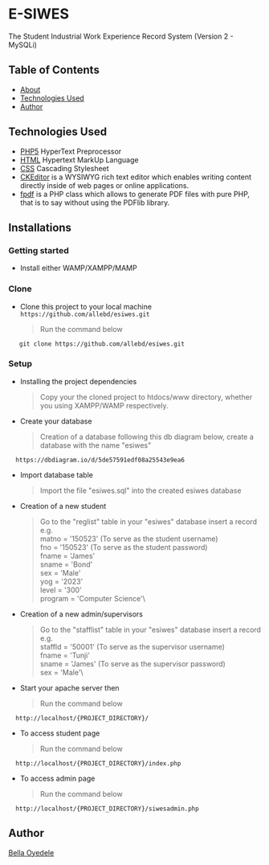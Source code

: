 # E-SIWES

The Student Industrial Work Experience Record System (Version 2 - MySQLi)

## Table of Contents

* [About](#e-siwes)
* [Technologies Used](#technologies-used)
* [Author](#author)

## Technologies Used

* [PHP5](https://php5-tutorial.com/) HyperText Preprocessor
* [HTML](https://developer.mozilla.org/en-US/docs/Web/HTML) Hypertext MarkUp Language
* [CSS](https://www.w3schools.com/css/) Cascading Stylesheet
* [CKEditor](https://ckeditor.com/) is a WYSIWYG rich text editor which enables writing content directly inside of web pages or online applications.
* [fpdf](http://www.fpdf.org/) is a PHP class which allows to generate PDF files with pure PHP, that is to say without using the PDFlib library.

## Installations

### Getting started

* Install either WAMP/XAMPP/MAMP

### Clone

* Clone this project to your local machine `https://github.com/allebd/esiwes.git`
  > Run the command below

```shell
   git clone https://github.com/allebd/esiwes.git
```

### Setup

* Installing the project dependencies
  > Copy your the cloned project to htdocs/www directory, whether you using XAMPP/WAMP respectively.

* Create your database
  > Creation of a database following this db diagram below, create a database with the name "esiwes"

```shell
  https://dbdiagram.io/d/5de57591edf08a25543e9ea6
```

* Import database table
  > Import the file "esiwes.sql" into the created esiwes database

* Creation of a new student
  > Go to the "reglist" table in your "esiwes" database insert a record e.g.\
  matno = '150523' (To serve as the student username)\
  fno = '150523' (To serve as the student password)\
  fname = 'James'\
  sname = 'Bond'\
  sex = 'Male'\
  yog = '2023'\
  level = '300'\
  program = 'Computer Science'\

* Creation of a new admin/supervisors
  > Go to the "stafflist" table in your "esiwes" database insert a record e.g.\
  staffId = '50001' (To serve as the supervisor username)\
  fname = 'Tunji'\
  sname = 'James' (To serve as the supervisor password)\
  sex = 'Male'\

* Start your apache server then
  > Run the command below

```shell
  http://localhost/{PROJECT_DIRECTORY}/
```
* To access student page
  > Run the command below

```shell
  http://localhost/{PROJECT_DIRECTORY}/index.php
```

* To access admin page
  > Run the command below

```shell
  http://localhost/{PROJECT_DIRECTORY}/siwesadmin.php
```

## Author

[Bella Oyedele](https://github.com/allebd)
